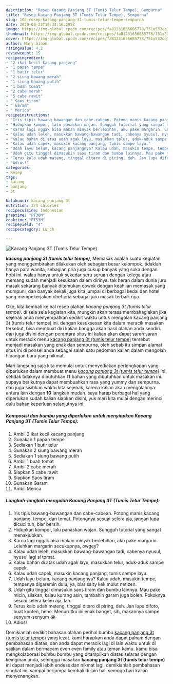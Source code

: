 ```yaml
---
description: "Resep Kacang Panjang 3T (Tumis Telur Tempe), Sempurna"
title: "Resep Kacang Panjang 3T (Tumis Telur Tempe), Sempurna"
slug: 108-resep-kacang-panjang-3t-tumis-telur-tempe-sempurna
date: 2020-08-23T16:33:16.295Z
image: https://img-global.cpcdn.com/recipes/fa81231656685778/751x532cq70/kacang-panjang-3t-tumis-telur-tempe-foto-resep-utama.jpg
thumbnail: https://img-global.cpcdn.com/recipes/fa81231656685778/751x532cq70/kacang-panjang-3t-tumis-telur-tempe-foto-resep-utama.jpg
cover: https://img-global.cpcdn.com/recipes/fa81231656685778/751x532cq70/kacang-panjang-3t-tumis-telur-tempe-foto-resep-utama.jpg
author: Mary Simon
ratingvalue: 4.2
reviewcount: 15
recipeingredient:
- "2 ikat kecil kacang panjang"
- "1 papan tempe"
- "1 butir telur"
- "2 siung bawang merah"
- "1 siung bawang putih"
- "1 buah tomat"
- "2 cabe merah"
- "5 cabe rawit"
- " Saos tiram"
- " Garam"
- " Merica"
recipeinstructions:
- "Iris tipis bawang-bawangan dan cabe-cabean. Potong manis kacang panjang, tempe, dan tomat. Potongnya sesuai selera aja, jangan lupa dicuci tuh, biar bersih."
- "Hidupkan kompor, lalu panaskan wajan. Sungguh tutorial yang sangat menakjubkan."
- "Karna lagi nggak bisa makan minyak berlebihan, aku pake margarin. Lelehkan margarin secukupnya, owgey?"
- "Kalau udah leleh, masukkan bawang-bawangan tadi, cabenya nyusul, nyusul lagi si tomat."
- "Kalau bahan di atas udah agak layu, masukkan telur, aduk-aduk sampe capek."
- "Kalau udah capek, masukin kacang panjang, tumis sampe layu."
- "Udah layu belum, kacang panjangnya? Kalau udah, masukin tempe, tempenya digaremin dulu, ya, biar salty kek mulut netizen."
- "Udah gitu tinggal dimasukin saos tiram dan bumbu lainnya. Mau pake micin, silakan, kalau kurang asin, tambahin garam juga boleh. Pokoknya sesuai selera kelen aja, lah."
- "Terus kalo udah mateng, tinggal ditaro di piring, deh. Jan lupa difoto, buat konten, hehe. Menurutku ini enak banget, sih, makannya sampe senyum-senyum 😭"
- "Adios!"
categories:
- Resep
tags:
- kacang
- panjang
- 3t

katakunci: kacang panjang 3t 
nutrition: 274 calories
recipecuisine: Indonesian
preptime: "PT30M"
cooktime: "PT53M"
recipeyield: "4"
recipecategory: Lunch

---
```



![Kacang Panjang 3T (Tumis Telur Tempe)](https://img-global.cpcdn.com/recipes/fa81231656685778/751x532cq70/kacang-panjang-3t-tumis-telur-tempe-foto-resep-utama.jpg)

<b><i>kacang panjang 3t (tumis telur tempe)</i></b>, Memasak adalah suatu kegiatan yang menggembirakan dilakukan oleh sebagian besar kelompok. tidaklah hanya para wanita, sebagian pria juga cukup banyak yang suka dengan hobi ini. walau hanya untuk sekedar seru seruan dengan kolega atau memang sudah menjadi kesukaan dalam dirinya. tak heran dalam dunia juru masak sekarang banyak ditemukan cowok dengan keahlian memasak yang mumpuni, dan banyak sekali juga kita jumpai di berbagai kedai dan hotel yang mempekerjakan chef pria sebagai juru masak terbaik nya.

Oke, kita kembali ke hal resep olahan <i>kacang panjang 3t (tumis telur tempe)</i>. di sela sela kegiatan kita, mungkin akan terasa membahagiakan jika sejenak anda menyempatkan sedikit waktu untuk mengolah kacang panjang 3t (tumis telur tempe) ini. dengan kesuksesan kita dalam meracik masakan tersebut, bisa membuat diri kalian bangga akan hasil olahan anda sendiri. dan juga disini dengan perantara situs ini kalian akan dapat saran saran untuk meracik menu <u>kacang panjang 3t (tumis telur tempe)</u> tersebut menjadi masakan yang enak dan sempurna, oleh sebab itu simpan alamat situs ini di ponsel anda sebagai salah satu pedoman kalian dalam mengolah hidangan baru yang nikmat.




Mari langsung saja kita memulai untuk menyediakan perlengkapan yang diperlukan dalam membuat menu <u><i>kacang panjang 3t (tumis telur tempe)</i></u> ini. setidak tidaknya dibutuhkan <b>11</b> bahan yang dibutuhkan untuk masakan ini. supaya berikutnya dapat membuahkan rasa yang yummy dan sempurna. dan juga sisihkan waktu kita sejenak, karena kalian akan mengolahnya antara lain dengan <b>10</b> langkah mudah. saya harap berbagai hal yang diperlukan sudah kalian siapkan disini, yuk mari kita mulai dengan merinci dulu bahan keperluan selanjutnya ini.

<!--inarticleads1-->

##### Komposisi dan bumbu yang diperlukan untuk menyiapkan Kacang Panjang 3T (Tumis Telur Tempe):

1. Ambil 2 ikat kecil kacang panjang
1. Gunakan 1 papan tempe
1. Sediakan 1 butir telur
1. Gunakan 2 siung bawang merah
1. Sediakan 1 siung bawang putih
1. Ambil 1 buah tomat
1. Ambil 2 cabe merah
1. Siapkan 5 cabe rawit
1. Siapkan  Saos tiram
1. Gunakan  Garam
1. Ambil  Merica




<!--inarticleads2-->

##### Langkah-langkah mengolah Kacang Panjang 3T (Tumis Telur Tempe):

1. Iris tipis bawang-bawangan dan cabe-cabean. Potong manis kacang panjang, tempe, dan tomat. Potongnya sesuai selera aja, jangan lupa dicuci tuh, biar bersih.
1. Hidupkan kompor, lalu panaskan wajan. Sungguh tutorial yang sangat menakjubkan.
1. Karna lagi nggak bisa makan minyak berlebihan, aku pake margarin. Lelehkan margarin secukupnya, owgey?
1. Kalau udah leleh, masukkan bawang-bawangan tadi, cabenya nyusul, nyusul lagi si tomat.
1. Kalau bahan di atas udah agak layu, masukkan telur, aduk-aduk sampe capek.
1. Kalau udah capek, masukin kacang panjang, tumis sampe layu.
1. Udah layu belum, kacang panjangnya? Kalau udah, masukin tempe, tempenya digaremin dulu, ya, biar salty kek mulut netizen.
1. Udah gitu tinggal dimasukin saos tiram dan bumbu lainnya. Mau pake micin, silakan, kalau kurang asin, tambahin garam juga boleh. Pokoknya sesuai selera kelen aja, lah.
1. Terus kalo udah mateng, tinggal ditaro di piring, deh. Jan lupa difoto, buat konten, hehe. Menurutku ini enak banget, sih, makannya sampe senyum-senyum 😭
1. Adios!




Demikianlah sedikit bahasan olahan perihal bumbu <u>kacang panjang 3t (tumis telur tempe)</u> yang lezat. kami harapkan anda dapat paham dengan pembahasan diatas, dan anda dapat meracik lagi di lain waktu untuk di sajikan dalam bermacam even even family atau teman kamu. kamu bisa mengkolaborasi bumbu bumbu yang ditampilkan diatas selaras dengan keinginan anda, sehingga masakan <b>kacang panjang 3t (tumis telur tempe)</b> ini dapat menjadi lebih endess dan nikmat lagi. demikianlah pembahasan singkat ini, sampai berjumpa kembali di lain hal. semoga hari kalian menyenangkan.
